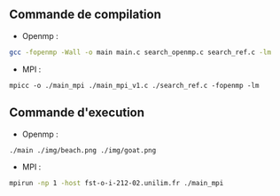 ## Commande de compilation
- Openmp :
```sh
gcc -fopenmp -Wall -o main main.c search_openmp.c search_ref.c -lm
```
- MPI :
```
mpicc -o ./main_mpi ./main_mpi_v1.c ./search_ref.c -fopenmp -lm
```

## Commande d'execution
- Openmp :
```sh
./main ./img/beach.png ./img/goat.png
```

- MPI :
```sh
mpirun -np 1 -host fst-o-i-212-02.unilim.fr ./main_mpi
```